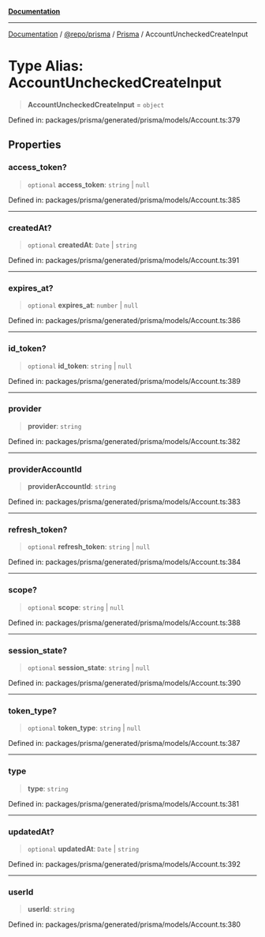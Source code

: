 [**Documentation**](../../../../../README.md)

***

[Documentation](../../../../../README.md) / [@repo/prisma](../../../README.md) / [Prisma](../README.md) / AccountUncheckedCreateInput

# Type Alias: AccountUncheckedCreateInput

> **AccountUncheckedCreateInput** = `object`

Defined in: packages/prisma/generated/prisma/models/Account.ts:379

## Properties

### access\_token?

> `optional` **access\_token**: `string` \| `null`

Defined in: packages/prisma/generated/prisma/models/Account.ts:385

***

### createdAt?

> `optional` **createdAt**: `Date` \| `string`

Defined in: packages/prisma/generated/prisma/models/Account.ts:391

***

### expires\_at?

> `optional` **expires\_at**: `number` \| `null`

Defined in: packages/prisma/generated/prisma/models/Account.ts:386

***

### id\_token?

> `optional` **id\_token**: `string` \| `null`

Defined in: packages/prisma/generated/prisma/models/Account.ts:389

***

### provider

> **provider**: `string`

Defined in: packages/prisma/generated/prisma/models/Account.ts:382

***

### providerAccountId

> **providerAccountId**: `string`

Defined in: packages/prisma/generated/prisma/models/Account.ts:383

***

### refresh\_token?

> `optional` **refresh\_token**: `string` \| `null`

Defined in: packages/prisma/generated/prisma/models/Account.ts:384

***

### scope?

> `optional` **scope**: `string` \| `null`

Defined in: packages/prisma/generated/prisma/models/Account.ts:388

***

### session\_state?

> `optional` **session\_state**: `string` \| `null`

Defined in: packages/prisma/generated/prisma/models/Account.ts:390

***

### token\_type?

> `optional` **token\_type**: `string` \| `null`

Defined in: packages/prisma/generated/prisma/models/Account.ts:387

***

### type

> **type**: `string`

Defined in: packages/prisma/generated/prisma/models/Account.ts:381

***

### updatedAt?

> `optional` **updatedAt**: `Date` \| `string`

Defined in: packages/prisma/generated/prisma/models/Account.ts:392

***

### userId

> **userId**: `string`

Defined in: packages/prisma/generated/prisma/models/Account.ts:380
